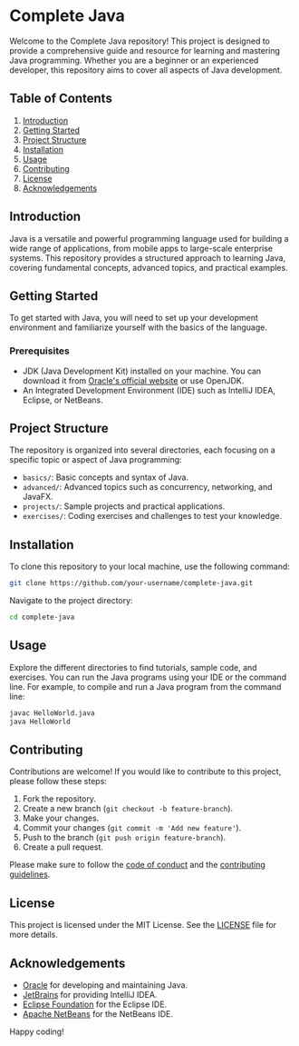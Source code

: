 # Complete Java

Welcome to the Complete Java repository! This project is designed to provide a comprehensive guide and resource for learning and mastering Java programming. Whether you are a beginner or an experienced developer, this repository aims to cover all aspects of Java development.

## Table of Contents

1. [Introduction](#introduction)
2. [Getting Started](#getting-started)
3. [Project Structure](#project-structure)
4. [Installation](#installation)
5. [Usage](#usage)
6. [Contributing](#contributing)
7. [License](#license)
8. [Acknowledgements](#acknowledgements)

## Introduction

Java is a versatile and powerful programming language used for building a wide range of applications, from mobile apps to large-scale enterprise systems. This repository provides a structured approach to learning Java, covering fundamental concepts, advanced topics, and practical examples.

## Getting Started

To get started with Java, you will need to set up your development environment and familiarize yourself with the basics of the language.

### Prerequisites

- JDK (Java Development Kit) installed on your machine. You can download it from [Oracle's official website](https://www.oracle.com/java/technologies/javase-downloads.html) or use OpenJDK.
- An Integrated Development Environment (IDE) such as IntelliJ IDEA, Eclipse, or NetBeans.

## Project Structure

The repository is organized into several directories, each focusing on a specific topic or aspect of Java programming:

- `basics/`: Basic concepts and syntax of Java.
- `advanced/`: Advanced topics such as concurrency, networking, and JavaFX.
- `projects/`: Sample projects and practical applications.
- `exercises/`: Coding exercises and challenges to test your knowledge.

## Installation

To clone this repository to your local machine, use the following command:

```sh
git clone https://github.com/your-username/complete-java.git
```

Navigate to the project directory:

```sh
cd complete-java
```

## Usage

Explore the different directories to find tutorials, sample code, and exercises. You can run the Java programs using your IDE or the command line. For example, to compile and run a Java program from the command line:

```sh
javac HelloWorld.java
java HelloWorld
```

## Contributing

Contributions are welcome! If you would like to contribute to this project, please follow these steps:

1. Fork the repository.
2. Create a new branch (`git checkout -b feature-branch`).
3. Make your changes.
4. Commit your changes (`git commit -m 'Add new feature'`).
5. Push to the branch (`git push origin feature-branch`).
6. Create a pull request.

Please make sure to follow the [code of conduct](CODE_OF_CONDUCT.md) and the [contributing guidelines](CONTRIBUTING.md).

## License

This project is licensed under the MIT License. See the [LICENSE](LICENSE) file for more details.

## Acknowledgements

- [Oracle](https://www.oracle.com/java/) for developing and maintaining Java.
- [JetBrains](https://www.jetbrains.com/) for providing IntelliJ IDEA.
- [Eclipse Foundation](https://www.eclipse.org/) for the Eclipse IDE.
- [Apache NetBeans](https://netbeans.apache.org/) for the NetBeans IDE.

Happy coding!

